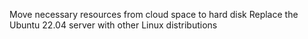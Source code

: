 Move necessary resources from cloud space to hard disk
Replace the Ubuntu 22.04 server with other Linux distributions
